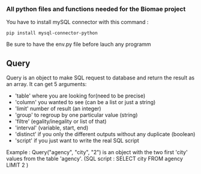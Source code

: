 ### All python files and functions needed for the Biomae project

You have to install mySQL connector with this command :
```
pip install mysql-connector-python
```
Be sure to have the env.py file before lauch any programm


## Query

Query is an object to make SQL request to database and return the result as an array. It can get 5 arguments:

- 'table' where you are looking for(need to be precise)
- 'column' you wanted to see (can be a list or just a string)
- 'limit' number of result (an integer)
- 'group' to regroup by one particular value (string)
- 'filtre' (egality/inegality or list of that)
- 'interval' (variable, start, end)
- 'distinct' if you only the different outputs without any duplicate (boolean)
- 'script' if you just want to write the real SQL script  

Example : Query("agency", "city", "2") is an object with the two first 'city' values from the table 'agency'. (SQL script : SELECT city FROM agency LIMIT 2 )